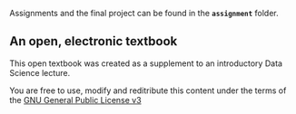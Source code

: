 Assignments and the final project can be found in the **`assignment`** folder.


## An open, electronic textbook

This open textbook was created as a supplement to an introductory Data Science lecture.

You are free to use, modify and reditribute this content under the terms of the [GNU General Public License v3](https://www.gnu.org/licenses/gpl-3.0.en.html)
